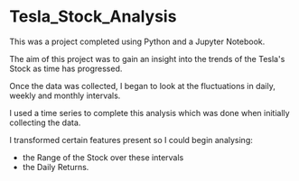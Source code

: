 # Tesla_Stock_Analysis

This was a project completed using Python and a Jupyter Notebook. 

The aim of this project was to gain an insight into the trends of the Tesla's Stock as time has progressed. 

Once the data was collected, I began to look at the fluctuations in daily, weekly and monthly intervals. 

I used a time series to complete this analysis which was done when initially collecting the data.

I transformed certain features present so I could begin analysing:
- the Range of the Stock over these intervals
- the Daily Returns. 

